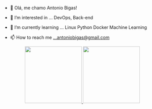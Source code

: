 - 👋 Olá, me chamo Antonio Bigas!

- 👀 I’m interested in ... DevOps, Back-end
- 🌱 I’m currently learning ... Linux Python Docker Machine Learning
- 📫 How to reach me ...antoniobigas@gmail.com



<div align="center">
  <a href="https://github.com/antoniobigas">
  <img height="180em" src="https://github-readme-stats.vercel.app/api?username=antoniobigas&show_icons=true&theme=dracula&include_all_commits=true&count_private=true"/>
  <img height="180em" src="https://github-readme-stats.vercel.app/api/top-langs/?username=antoniobigas&layout=compact&langs_count=7&theme=dracula"/>
</div>
